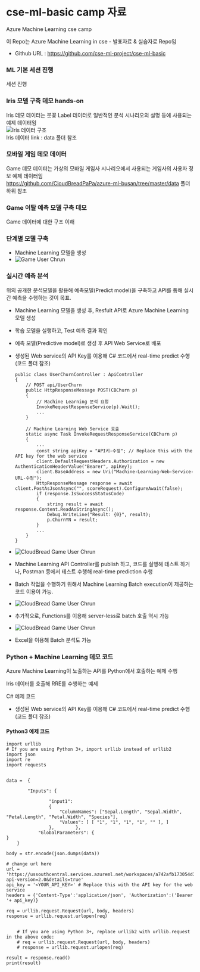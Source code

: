 # cse-ml-basic camp 자료 
Azure Machine Learning cse camp  

이 Repo는 Azure Machine Learning in cse - 발표자료 & 실습자료 Repo임  

- Github URL : https://github.com/cse-ml-project/cse-ml-basic  

### ML 기본 세션 진행
세션 진행

### Iris 모델 구축 데모 hands-on
Iris 데모 데이터는 붓꽃 Label 데이터로 일반적인 분석 시나리오의 설명 등에 사용되는 예제 데이터임  
![Iris 데이터 구조](./images/iris.png)  
Iris 데이터 link : data 폴더 참조  

### 모바일 게임 데모 데이터
Game 데모 데이터는 가상의 모바일 게임사 시나리오에서 사용되는 게임사의 사용자 정보 예제 데이터임  
https://github.com/CloudBreadPaPa/azure-ml-busan/tree/master/data 폴더 하위 참조  

### Game 이탈 예측 모델 구축 데모
Game 데이터에 대한 구조 이해  

### 단계별 모델 구축
- Machine Learning 모델을 생성  
- ![Game User Chrun](images/20-2.png)  

### 실시간 예측 분석 ###
위의 공개한 분석모델을 활용해 예측모델(Predict model)을 구축하고 API를 통해 실시간 예측을 수행하는 것이 목표.

- Machine Learning 모델을 생성 후, Resfult API로 Azure Machine Learning 모델 생성
- 학습 모델을 실행하고, Test 예측 결과 확인
- 예측 모델(Predictive model)로 생성 후 API Web Service로 배포
- 생성된 Web service의 API Key를 이용해 C# 코드에서 real-time predict 수행 (코드 폴더 참조)

    ```
    public class UserChurnController : ApiController  
    {
        // POST api/UserChurn
        public HttpResponseMessage POST(CBChurn p)
        {
            // Machine Learning 분석 요청
            InvokeRequestResponseService(p).Wait();
            ...
        }

        // Machine Learning Web Service 호출
        static async Task InvokeRequestResponseService(CBChurn p)
        {
            ...
            const string apiKey = "API키-수정"; // Replace this with the API key for the web service
            client.DefaultRequestHeaders.Authorization = new AuthenticationHeaderValue("Bearer", apiKey);
            client.BaseAddress = new Uri("Machine-Learning-Web-Service-URL-수정");
            HttpResponseMessage response = await client.PostAsJsonAsync("", scoreRequest).ConfigureAwait(false);
            if (response.IsSuccessStatusCode)
            {
                string result = await response.Content.ReadAsStringAsync();
                Debug.WriteLine("Result: {0}", result);
                p.ChurnYN = result;
            }
            ...
        }
    }
    ```

- ![CloudBread Game User Chrun](images/20-5.png)  

- Machine Learning API Controller를 publish 하고, 코드를 실행해 테스트 하거나, Postman 등에서 테스트 수행해 real-time prediction 수행
- Batch 작업을 수행하기 위해서 Machine Learning Batch execution이 제공하는 코드 이용이 가능.  

- ![CloudBread Game User Chrun](images/20-6.png)  

- 추가적으로, Functions를 이용해 server-less로 batch 호출 역시 가능  

- ![CloudBread Game User Chrun](images/20-7.png)  

- Excel을 이용해 Batch 분석도 가능  


### Python + Machine Learning 데모 코드
Azure Machine Learning이 노출하는 API를 Python에서 호출하는 예제 수행  

Iris 데이터를 호출해 RRE를 수행하는 예제  

C# 예제 코드
- 생성된 Web service의 API Key를 이용해 C# 코드에서 real-time predict 수행 (코드 폴더 참조)

#### Python3 예제 코드

```
import urllib
# If you are using Python 3+, import urllib instead of urllib2
import json
import re
import requests


data =  {

        "Inputs": {

                "input1":
                {
                    "ColumnNames": ["Sepal.Length", "Sepal.Width", "Petal.Length", "Petal.Width", "Species"],
                    "Values": [ [ "1", "1", "1", "1", "" ], ]
                },        },
            "GlobalParameters": {
}
    }

body = str.encode(json.dumps(data))

# change url here
url = 'https://ussouthcentral.services.azureml.net/workspaces/a742afb173054d3ca4c4568eb889bb2d/services/13f806c7378e4d418a059f7e3a4a97bb/execute?api-version=2.0&details=true'
api_key = '<YOUR_API_KEY>' # Replace this with the API key for the web service
headers = {'Content-Type':'application/json', 'Authorization':('Bearer '+ api_key)}

req = urllib.request.Request(url, body, headers)
response = urllib.request.urlopen(req)


    # If you are using Python 3+, replace urllib2 with urllib.request in the above code:
    # req = urllib.request.Request(url, body, headers)
    # response = urllib.request.urlopen(req)

result = response.read()
print(result)


```